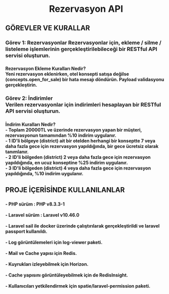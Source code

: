 <h1 align="center">Rezervasyon API</h1>

###

<h2 align="left">GÖREVLER VE KURALLAR</h2>

###

<h3 align="left">Görev 1: Rezervasyonlar Rezervasyonlar için, ekleme / silme / listeleme işlemlerinin gerçekleştirilebileceği bir RESTful API servisi oluşturun.</h3>

###

<h4 align="left">Rezervasyon Ekleme Kuralları Nedir?<br>Yeni rezervasyon eklenirken, otel konsepti satışa değilse (concepts.open_for_sale) bir hata mesajı döndürün. Payload validasyonu gerçekleştirin.</h4>

###

<h3 align="left">Görev 2: İndirimler<br>Verilen rezervasyonlar için indirimleri hesaplayan bir RESTful API servisi oluşturun.</h3>

###

<h4 align="left">İndirim Kuralları Nedir?<br>- Toplam 20000TL ve üzerinde rezervasyon yapan bir müşteri, rezervasyonun tamamından %10 indirim uygulanır.<br>- 1 ID'li bölgeye (district) ait bir otelden herhangi bir konseptte 7 veya daha fazla gece için rezervasyon yapıldığında, bir gece ücretsiz olarak tanımlanır.<br>- 2 ID'li bölgeden (district) 2 veya daha fazla gece için rezervasyon yapıldığında, en ucuz konseptine %25 indirim uygulanır.<br>- 3 ID'li bölgeden (district) 4 veya daha fazla gece için rezervasyon yapıldığında, %10 indirim uygulanır.</h4>

###

<h2 align="left">PROJE İÇERİSİNDE KULLANILANLAR</h2>

###

<h4 align="left">- PHP sürüm : PHP v8.3.3-1<br><br>- Laravel sürüm : Laravel v10.46.0 <br><br>- Laravel sail ile docker üzerinde çalıştırılarak gerçekleştirildi ve laravel passport kullanıldı.<br><br>- Log görüntülemeleri için log-viewer paketi.<br><br>- Mail ve Cache yapısı için Redis.<br><br>- Kuyrukları izleyebilmek için Horizon.<br><br>- Cache yapısını görüntüleyebilmek için de RedisInsight.<br><br>- Kullanıcıları yetkilendirmek için  spatie/laravel-permission paketi.</h4>

###
